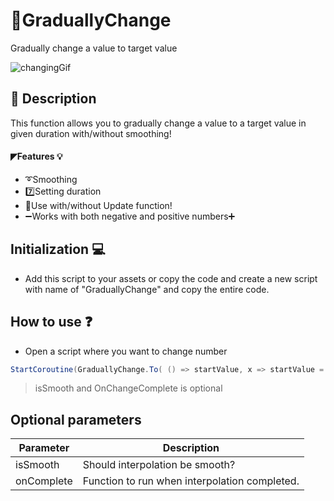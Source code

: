 # 📐GraduallyChange
Gradually change a value to target value

![changingGif](https://user-images.githubusercontent.com/82342866/210013560-c9e7e46d-f719-4893-9111-395deded4b10.gif)

## 📜 Description
This function allows you to gradually change a value to a target value in given duration with/without smoothing!

#### ◤Features 💡
+ ➰Smoothing
+ 7️⃣Setting duration
+ 🙂Use with/without Update function!
+ ➖Works with both negative and positive numbers➕

## Initialization 💻
+ Add this script to your assets or copy the code and create a new script with name of "GraduallyChange" and copy the entire code.

## How to use ❓
+ Open a script where you want to change number
```csharp
StartCoroutine(GraduallyChange.To( () => startValue, x => startValue = x, targetValue, duration, isSmooth, OnChangeComplete ));
```
> isSmooth and OnChangeComplete is optional

## Optional parameters
| Parameter | Description |
| --- | --- |
| isSmooth | Should interpolation be smooth? |
| onComplete | Function to run when interpolation completed. |

